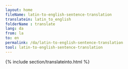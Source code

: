 ```yaml
---
layout: home
fileName: latin-to-english-sentence-translation
translatein: latin_to_english
folderName : translate
lang: da
from: la
to: en
permalink: /da/latin-to-english-sentence-translation
tool: latin-to-english-sentence-translation
---
```

{% include section/translateinto.html %}